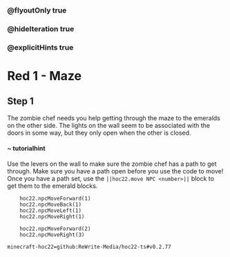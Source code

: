 ### @flyoutOnly true
### @hideIteration true
### @explicitHints true


# Red 1 - Maze

## Step 1
The zombie chef needs you help getting through the maze to the emeralds on the other side. The lights on the wall seem to be associated with the doors in some way, but they only open when the other is closed. 

#### ~ tutorialhint 
Use the levers on the wall to make sure the zombie chef has a path to get through. Make sure you have a path open before you use the code to move! Once you have a path set, use the ``||hoc22.move NPC <number>||`` block to get them to the emerald blocks. 



```ghost
    hoc22.npcMoveForward(1)
    hoc22.npcMoveBack(1)
    hoc22.npcMoveLeft(1)
    hoc22.npcMoveRight(1)
```
```template
    hoc22.npcMoveForward(2)
    hoc22.npcMoveRight(3) 
```
```package
minecraft-hoc22=github:ReWrite-Media/hoc22-ts#v0.2.77
```